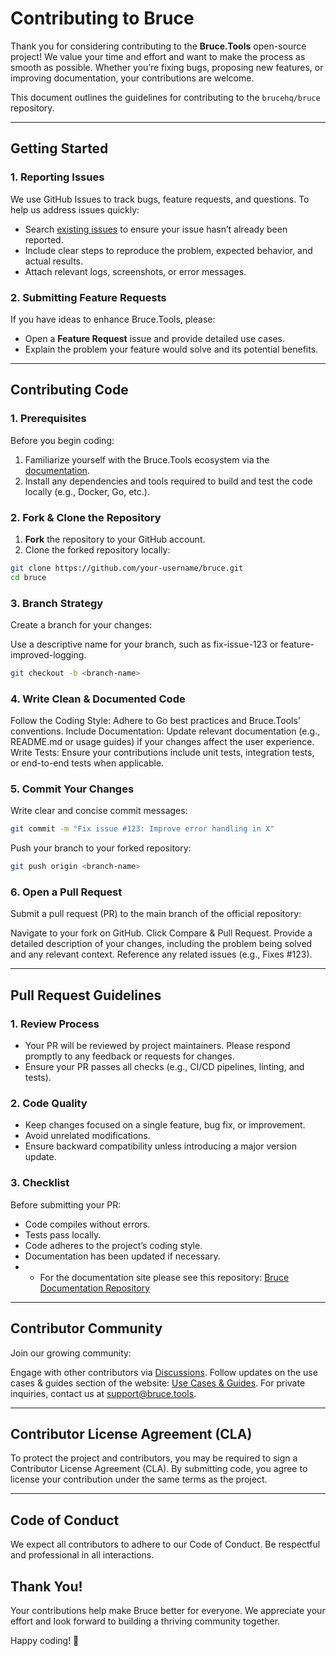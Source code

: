 # Contributing to Bruce

Thank you for considering contributing to the **Bruce.Tools** open-source project! We value your time and effort and want to make the process as smooth as possible. Whether you’re fixing bugs, proposing new features, or improving documentation, your contributions are welcome.

This document outlines the guidelines for contributing to the `brucehq/bruce` repository.

---

## Getting Started

### 1. Reporting Issues
We use GitHub Issues to track bugs, feature requests, and questions. To help us address issues quickly:
- Search [existing issues](https://github.com/brucehq/bruce/issues) to ensure your issue hasn’t already been reported.
- Include clear steps to reproduce the problem, expected behavior, and actual results.
- Attach relevant logs, screenshots, or error messages.

### 2. Submitting Feature Requests
If you have ideas to enhance Bruce.Tools, please:
- Open a **Feature Request** issue and provide detailed use cases.
- Explain the problem your feature would solve and its potential benefits.

---

## Contributing Code

### 1. Prerequisites
Before you begin coding:
1. Familiarize yourself with the Bruce.Tools ecosystem via the [documentation](https://bruce.tools/docs).
2. Install any dependencies and tools required to build and test the code locally (e.g., Docker, Go, etc.).

### 2. Fork & Clone the Repository
1. **Fork** the repository to your GitHub account.
2. Clone the forked repository locally:
```bash
git clone https://github.com/your-username/bruce.git
cd bruce
```

### 3. Branch Strategy
Create a branch for your changes:

Use a descriptive name for your branch, such as fix-issue-123 or feature-improved-logging.
```bash
git checkout -b <branch-name>
```

### 4. Write Clean & Documented Code
Follow the Coding Style: Adhere to Go best practices and Bruce.Tools' conventions.
Include Documentation: Update relevant documentation (e.g., README.md or usage guides) if your changes affect the user experience.
Write Tests: Ensure your contributions include unit tests, integration tests, or end-to-end tests when applicable.

### 5. Commit Your Changes
Write clear and concise commit messages:

```bash
git commit -m "Fix issue #123: Improve error handling in X"
```
Push your branch to your forked repository:

```bash
git push origin <branch-name>
```
### 6. Open a Pull Request
Submit a pull request (PR) to the main branch of the official repository:

Navigate to your fork on GitHub.
Click Compare & Pull Request.
Provide a detailed description of your changes, including the problem being solved and any relevant context.
Reference any related issues (e.g., Fixes #123).

---

## Pull Request Guidelines
### 1. Review Process
* Your PR will be reviewed by project maintainers. Please respond promptly to any feedback or requests for changes.
* Ensure your PR passes all checks (e.g., CI/CD pipelines, linting, and tests).
### 2. Code Quality
* Keep changes focused on a single feature, bug fix, or improvement.
* Avoid unrelated modifications.
* Ensure backward compatibility unless introducing a major version update.
### 3. Checklist
Before submitting your PR:
* Code compiles without errors.
* Tests pass locally.
* Code adheres to the project’s coding style.
* Documentation has been updated if necessary.
* * For the documentation site please see this repository: [Bruce Documentation Repository](https://github.com/brucehq/bruce-docs)

---

## Contributor Community
Join our growing community:

Engage with other contributors via [Discussions](https://github.com/brucehq/bruce/discussions).
Follow updates on the use cases & guides section of the website: [Use Cases & Guides](https://bruce.tools/guides).
For private inquiries, contact us at [support@bruce.tools](mailto:support@bruce.tools).

---
## Contributor License Agreement (CLA)
To protect the project and contributors, you may be required to sign a Contributor License Agreement (CLA). By submitting code, you agree to license your contribution under the same terms as the project.

---
## Code of Conduct
We expect all contributors to adhere to our Code of Conduct. Be respectful and professional in all interactions.

## Thank You!
Your contributions help make Bruce better for everyone. We appreciate your effort and look forward to building a thriving community together.

Happy coding! 🚀
